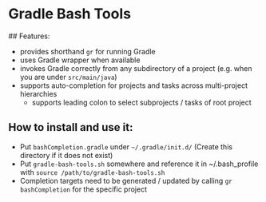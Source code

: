 # Gradle Bash Tools

## Features:

- provides shorthand `gr` for running Gradle
- uses Gradle wrapper when available
- invokes Gradle correctly from any subdirectory of a project (e.g. when you are under `src/main/java`)
- supports auto-completion for projects and tasks across multi-project hierarchies
  - supports leading colon to select subprojects / tasks of root project

## How to install and use it:

- Put `bashCompletion.gradle` under `~/.gradle/init.d/` (Create this directory if it does not exist)
- Put `gradle-bash-tools.sh` somewhere and reference it in ~/.bash_profile with `source /path/to/gradle-bash-tools.sh`
- Completion targets need to be generated / updated by calling `gr bashCompletion` for the specific project
